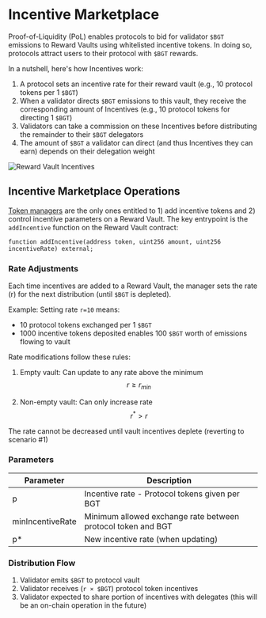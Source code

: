 # Incentive Marketplace

Proof-of-Liquidity (PoL) enables protocols to bid for validator `$BGT` emissions to Reward Vaults using whitelisted incentive tokens. In doing so, protocols attract users to their protocol with `$BGT` rewards.

In a nutshell, here's how Incentives work:

1. A protocol sets an incentive rate for their reward vault (e.g., 10 protocol tokens per 1 `$BGT`)
2. When a validator directs `$BGT` emissions to this vault, they receive the corresponding amount of Incentives (e.g., 10 protocol tokens for directing 1 `$BGT`)
3. Validators can take a commission on these Incentives before distributing the remainder to their `$BGT` delegators
4. The amount of `$BGT` a validator can direct (and thus Incentives they can earn) depends on their delegation weight

![Reward Vault Incentives](/assets/reward-vault-incentives.png)

## Incentive Marketplace Operations

[Token managers](/learn/governance/rewardvault#token-whitelisting) are the only ones entitled to 1) add incentive tokens and 2) control incentive parameters on a Reward Vault. The key entrypoint is the `addIncentive` function on the Reward Vault contract:

```solidity
function addIncentive(address token, uint256 amount, uint256 incentiveRate) external;
```

### Rate Adjustments

Each time incentives are added to a Reward Vault, the manager sets the rate (r) for the next distribution (until `$BGT` is depleted).

Example: Setting rate `r=10` means:

- 10 protocol tokens exchanged per 1 `$BGT`
- 1000 incentive tokens deposited enables 100 `$BGT` worth of emissions flowing to vault

Rate modifications follow these rules:

1. Empty vault:
   Can update to any rate above the minimum
   $$r \geq r_{min}$$

2. Non-empty vault:
   Can only increase rate
   $$r^* > r$$

The rate cannot be decreased until vault incentives deplete (reverting to scenario #1)

### Parameters

| Parameter        | Description                                                  |
| ---------------- | ------------------------------------------------------------ |
| p                | Incentive rate - Protocol tokens given per BGT               |
| minIncentiveRate | Minimum allowed exchange rate between protocol token and BGT |
| p\*              | New incentive rate (when updating)                           |

### Distribution Flow

1. Validator emits `$BGT` to protocol vault
2. Validator receives (`r × $BGT`) protocol token incentives
3. Validator expected to share portion of incentives with delegates (this will be an on-chain operation in the future)
